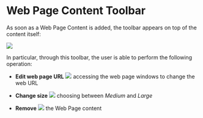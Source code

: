 # Web Page Content Toolbar

As soon as a Web Page Content is added, the toolbar appears on top of the content itself:

<img src="../img/web-section/web-toolbar.jpg" class="ms-docimage"/>

In particular, through this toolbar, the user is able to perform the following operation:

* **Edit web page URL** <img src="../img/button/change-media2.jpg" class="ms-docbutton"/> accessing the web page windows to change the web URL

* **Change size** <img src="../img/button/change-size2.jpg" class="ms-docbutton"/> choosing between *Medium* and *Large*

* **Remove** <img src="../img/button/remove2.jpg" class="ms-docbutton"/> the Web Page content
